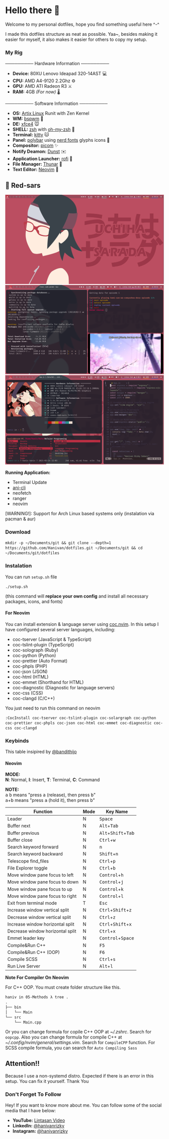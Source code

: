 # Hello there 👋

Welcome to my personal dotfiles, hope you find something useful here ^-^

I made this dotfiles structure as neat as possible. Yaa~, besides making it easier for myself, it also makes it easier for others to copy my setup.

### My Rig

───────── Hardware Information ─────────

- **Device:** 80XU Lenovo Ideapad 320-14AST 💻
- **CPU:** AMD A4-9120 2.2Ghz ⚙️
- **GPU:** AMD ATI Radeon R3 ⚔️
- **RAM:** 4GB _(For now)_ 🌡️

───────── Software Information ─────────

- **OS:** [Artix Linux](https://artixlinux.org) Runit with Zen Kernel
- **WM:** [bspwm](https://github.com/baskerville/bspwm) 🎨
- **DE:** [xfce4](https://wiki.archlinux.org/title/xfce) 🐭
- **SHELL:** [zsh](https://wiki.archlinux.org/title/Zsh) with [oh-my-zsh](https://github.com/ohmyzsh/ohmyzsh) 🐚
- **Terminal:** [kitty](https://github.com/kovidgoyal/kitty) 🐱
- **Panel:** [polybar](https://github.com/polybar/polybar) using [nerd fonts](https://github.com/ryanoasis/nerd-fonts) glyphs icons 🍜
- **Compositor:** [picom](https://aur.archlinux.org/packages/picom-jonaburg-git) ✨
- **Notify Deamon:** [Dunst](https://wiki.archlinux.org/title/Dunst) ✉️
- **Application Launcher:** [rofi](https://wiki.archlinux.org/title/Rofi) 🚀
- **File Manager:** [Thunar](https://wiki.archlinux.org/title/Thunar) 🔖
- **Text Editor:** [Neovim](https://wiki.archlinux.org/title/Neovim) 📄

## 🍅 Red-sars

![red-sars-homescreen](./screenshot/dotfiles2-desktop.png "homescreen")
![red-sars-etc](./screenshot/dotfiles2-pacman_ani-cli.png)
![red-sars-workspace](./screenshot/dotfiles2-kitty_ranger_nvim.png)

**Running Application:**

- Terminal Update
- [ani-cli](https://github.com/pystardust/ani-cli)
- neofetch
- ranger
- neovim

[WARNING!]: Support for Arch Linux based systems only (instalation via pacman & aur)

### Download

```
mkdir -p ~/Documents/git && git clone --depth=1 https://github.com/Hanivan/dotfiles.git ~/Documents/git && cd ~/Documents/git/dotfiles
```

### Instalation

You can run `setup.sh` file

```
./setup.sh
```

(this command will **replace your own config** and install all necessary packages, icons, and fonts)

#### For Neovim

You can install extension & language server using [coc.nvim](https://github.com/neoclide/coc.nvim). In this setup I have configured several server languages, including:

- coc-tserver (JavaScript & TypeScript)
- coc-tslint-plugin (TypeScript)
- coc-solograph (Ruby)
- coc-python (Python)
- coc-prettier (Auto Format)
- coc-phpls (PHP)
- coc-json (JSON)
- coc-html (HTML)
- coc-emmet (Shorthand for HTML)
- coc-diagnostic (Diagnostic for language servers)
- coc-css (CSS)
- coc-clangd (C/C++)

You just need to run this command on neovim

```
:CocInstall coc-tserver coc-tslint-plugin coc-solargraph coc-python coc-prettier coc-phpls coc-json coc-html coc-emmet coc-diagnostic coc-css coc-clangd
```

### Keybinds

This table insipired by [@bandithijo](https://github.com/bandithijo/nvimrc)

#### Neovim

**MODE:**<br>
**N**: Normal, **I**: Insert, **T**: Terminal, **C**: Command

**NOTE:**<br>
<kbd>a</kbd> <kbd>b</kbd> means "press <kbd>a</kbd> (release), then press <kbd>b</kbd>"<br>
<kbd>a</kbd>+<kbd>b</kbd> means "press <kbd>a</kbd> (hold it), then press <kbd>b</kbd>"

| Function                         | Mode | Key Name                                       |
| -------------------------------- | ---- | ---------------------------------------------- |
| Leader                           | N    | <kbd>Space</kbd>                               |
| Buffer next                      | N    | <kbd>Alt</kbd>+<kbd>Tab</kbd>                  |
| Buffer previous                  | N    | <kbd>Alt</kbd>+<kbd>Shift</kbd>+<kbd>Tab</kbd> |
| Buffer close                     | N    | <kbd>Ctrl</kbd>+<kbd>w</kbd>                   |
| Search keyword forward           | N    | <kbd>n</kbd>                                   |
| Search keyword backward          | N    | <kbd>Shift</kbd>+<kbd>n</kbd>                  |
| Telescope find_files             | N    | <kbd>Ctrl</kbd>+<kbd>p</kbd>                   |
| File Explorer toggle             | N    | <kbd>Ctrl</kbd>+<kbd>b</kbd>                   |
| Move window pane focus to left   | N    | <kbd>Control</kbd>+<kbd>h</kbd>                |
| Move window pane focus to down   | N    | <kbd>Control</kbd>+<kbd>j</kbd>                |
| Move window pane focus to up     | N    | <kbd>Control</kbd>+<kbd>k</kbd>                |
| Move window pane focus to right  | N    | <kbd>Control</kbd>+<kbd>l</kbd>                |
| Exit from terminal mode          | T    | <kbd>Esc</kbd>                                 |
| Increase window vertical split   | N    | <kbd>Ctrl</kbd>+<kbd>Shift</kbd>+<kbd>z</kbd>  |
| Decrease window vertical split   | N    | <kbd>Ctrl</kbd>+<kbd>z</kbd>                   |
| Increase window horizontal split | N    | <kbd>Ctrl</kbd>+<kbd>Shift</kbd>+<kbd>x</kbd>  |
| Decrease window horizontal split | N    | <kbd>Ctrl</kbd>+<kbd>x</kbd>                   |
| Emmet leader key                 | N    | <kbd>Control</kbd>+<kbd>Space</kbd>            |
| Compile&Run C++                  | N    | <kbd>F5</kbd>                                  |
| Compile&Run C++ (OOP)            | N    | <kbd>F6</kbd>                                  |
| Compile SCSS                     | N    | <kbd>Ctrl</kbd>+<kbd>s</kbd>                   |
| Run Live Server                  | N    | <kbd>Alt</kbd>+<kbd>l</kbd>                    |

**Note For Compiler On Neovim**

For C++ OOP. You must create folder structure like this.

```
haniv in 05-Methods λ tree .
.
├── bin
│   └── Main
└── src
    └── Main.cpp
```

Or you can change formula for copile C++ OOP at _~/.zshrc_. Search for `oopcpp`. Also you can change formula for compile C++ at _~/.config/nvim/general/settings.vim_. Search for `CompileCPP` function. For SCSS compile formula, you can search for `Auto Compiling Sass`

## Attention!!

Because I use a non-systemd distro. Expected if there is an error in this setup. You can fix it yourself. Thank You

### Don't Forget To Follow

Hey! If you want to know more about me. You can follow some of the social media that I have below:

- **YouTube:** [Lintasan Video](https://youtube.com/c/LintasanVideo)
- **LinkedIn:** [@hanivanrizky](https://id.linkedin.com/in/hanivanrizky)
- **Instagram:** [@hanivanrizky](https://instagram.com/hanivanrizky)
